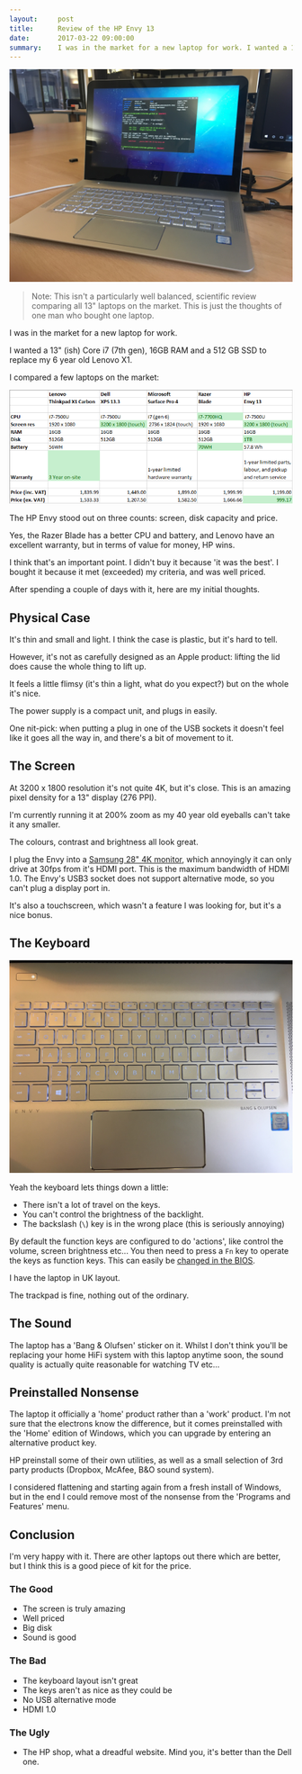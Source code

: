 ```yaml
---
layout:     post
title:      Review of the HP Envy 13
date:       2017-03-22 09:00:00
summary:    I was in the market for a new laptop for work. I wanted a 13" (ish) Core i7 (7th gen), 16GB RAM and a 512 GB SSD to replace my 6 year old Lenovo X1. I compared a few laptops on the market, here's the summary
---
```


![](/images/laptop.jpg)

> Note: This isn't a particularly well balanced, scientific review comparing all 13" laptops on the market. This is just the thoughts of one man who bought one laptop.

I was in the market for a new laptop for work.

I wanted a 13" (ish) Core i7 (7th gen), 16GB RAM and a 512 GB SSD to replace my 6 year old Lenovo X1.

I compared a few laptops on the market:

![](/images/laptops.png)

The HP Envy stood out on three counts: screen, disk capacity and price.

Yes, the Razer Blade has a better CPU and battery, and Lenovo have an excellent warranty, but in terms of value for money, HP wins.

I think that's an important point. I didn't buy it because 'it was the best'. I bought it because it met (exceeded) my criteria, and was well priced.

After spending a couple of days with it, here are my initial thoughts.

## Physical Case

It's thin and small and light. I think the case is plastic, but it's hard to tell.

However, it's not as carefully designed as an Apple product: lifting the lid does cause the whole thing to lift up.

It feels a little flimsy (it's thin a light, what do you expect?) but on the whole it's nice.

The power supply is a compact unit, and plugs in easily.

One nit-pick: when putting a plug in one of the USB sockets it doesn't feel like it goes all the way in, and there's a bit of movement to it.

## The Screen

At 3200 x 1800 resolution it's not quite 4K, but it's close. This is an amazing pixel density for a 13" display (276 PPI).

I'm currently running it at 200% zoom as my 40 year old eyeballs can't take it any smaller.

The colours, contrast and brightness all look great.

I plug the Envy into a [Samsung 28" 4K monitor](https://www.amazon.co.uk/Samsung-U28E590D-28-Inch-LCD-Monitor/dp/B00WUACE4S/), which annoyingly it can only drive at 30fps from it's HDMI port. This is the maximum bandwidth of HDMI 1.0. The Envy's USB3 socket does not support alternative mode, so you can't plug a display port in.

It's also a touchscreen, which wasn't a feature I was looking for, but it's a nice bonus.

## The Keyboard

![](/images/keyboard.jpg)

Yeah the keyboard lets things down a little:

* There isn't a lot of travel on the keys.
* You can't control the brightness of the backlight.
* The backslash (`\`) key is in the wrong place (this is seriously annoying)

By default the function keys are configured to do 'actions', like control the volume, screen brightness etc... You then need to press a `Fn` key to operate the keys as function keys. This can easily be [changed in the BIOS](http://support.hp.com/gb-en/document/c02035108).

I have the laptop in UK layout.

The trackpad is fine, nothing out of the ordinary.

## The Sound

The laptop has a 'Bang & Olufsen' sticker on it. Whilst I don't think you'll be replacing your home HiFi system with this laptop anytime soon, the sound quality is actually quite reasonable for watching TV etc...

## Preinstalled Nonsense

The laptop it officially a 'home' product rather than a 'work' product. I'm not sure that the electrons know the difference, but it comes preinstalled with the 'Home' edition of Windows, which you can upgrade by entering an alternative product key.

HP preinstall some of their own utilities, as well as a small selection of 3rd party products (Dropbox, McAfee, B&O sound system).

I considered flattening and starting again from a fresh install of Windows, but in the end I could remove most of the nonsense from the 'Programs and Features' menu.

## Conclusion

I'm very happy with it. There are other laptops out there which are better, but I think this is a good piece of kit for the price.

### The Good

* The screen is truly amazing
* Well priced
* Big disk
* Sound is good

### The Bad

* The keyboard layout isn't great
* The keys aren't as nice as they could be
* No USB alternative mode
* HDMI 1.0

### The Ugly

* The HP shop, what a dreadful website. Mind you, it's better than the Dell one.
